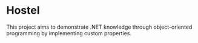 # Hostel
This project aims to demonstrate .NET knowledge through object-oriented programming by implementing custom properties.
